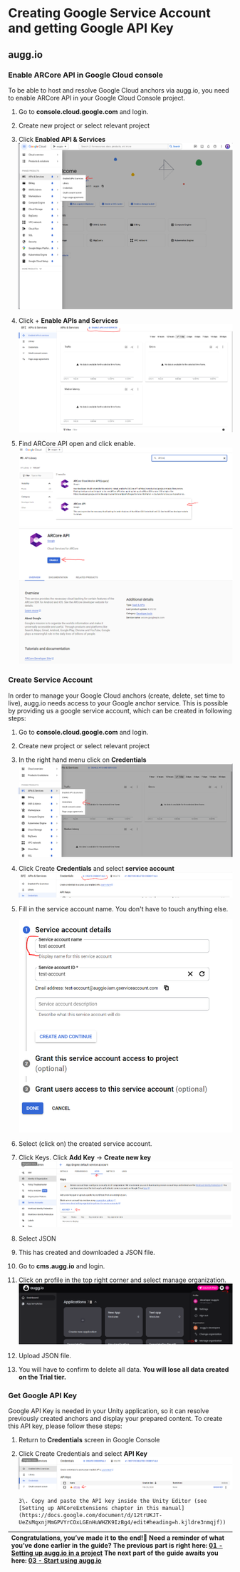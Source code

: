 # **Creating Google Service Account and getting Google API Key**

## augg.io

### Enable ARCore API in Google Cloud console

To be able to host and resolve Google Cloud anchors via augg.io, you need to enable ARCore API in your Google Cloud Console project.

1. Go to **console.cloud.google.com** and login.

2. Create new project or select relevant project

3. Click **Enabled API & Services**  
   ![](images/img_02/image1.png) 
4. Click \+ **Enable APIs and Services**  
   ![](images/img_02/image5.png)  
5. Find ARCore API open and click enable.  
   ![](images/img_02/image9.png)
   ![](images/img_02/image7.png)

### Create Service Account

In order to manage your Google Cloud anchors (create, delete, set time to live), augg.io needs access to your Google anchor service. This is possible by providing us a google service account, which can be created in following steps:

1. Go to **console.cloud.google.com** and login.

2. Create new project or select relevant project

3. In the right hand menu click on **Credentials**  
   ![](images/img_02/image2.png)

4. Click Create **Credentials** and select **service account**  
   ![](images/img_02/image4.png)

5. Fill in the service account name. You don't have to touch anything else.

   ![](images/img_02/image6.png)

   

6. Select (click on) the created service account.

7. Click Keys. Click **Add Key** \-\> **Create new key**  
   ![](images/img_02/image10.png)

8. Select JSON

9. This has created and downloaded a JSON file.

10. Go to **cms.augg.io** and login.

11. Click on profile in the top right corner and select manage organization.  
    ![](images/img_02/image8.png)

12. Upload JSON file.

13. You will have to confirm to delete all data. **You will lose all data created on the Trial tier.**

### 

### Get Google API Key

Google API Key is needed in your Unity application, so it can resolve previously created anchors and display your prepared content. To create this API key, please follow these steps:

1. Return to **Credentials** screen in Google Console

2. Click Create Credentials and select **API Key**  
   ![](images/img_02/image11.png)

       3\. Copy and paste the API key inside the Unity Editor (see [Setting up ARCoreExtensions chapter in this manual](https://docs.google.com/document/d/12trUKJT-UeZsMqxnjMmGPVYrCOxLGEnHuWHZK9IzBg4/edit#heading=h.kjldre3nmqjf))

| Congratulations, you’ve made it to the end\! Need a reminder of what you’ve done earlier in the guide? The previous part is right here: [01 - Setting up augg.io in a project](01_setting_up_auggio_in_a_project.md) The next part of the guide awaits you here:  [03 - Start using augg.io](03_start_using_auggio.md) |
| :---- |